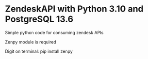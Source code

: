 # ZendeskAPI with Python 3.10 and PostgreSQL 13.6

Simple python code for consuming zendesk APIs

Zenpy module is required

Digit on terminal: pip install zenpy
